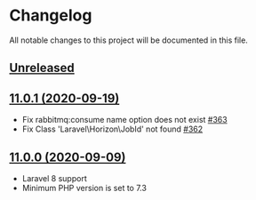 # Changelog

All notable changes to this project will be documented in this file.

## [Unreleased](https://github.com/vyuldashev/laravel-queue-rabbitmq/compare/v11.0.1...master)

## [11.0.1 (2020-09-19)](https://github.com/vyuldashev/laravel-queue-rabbitmq/compare/v11.0.0...v11.0.1)

- Fix rabbitmq:consume name option does not exist [#363](https://github.com/vyuldashev/laravel-queue-rabbitmq/issues/363)
- Fix Class 'Laravel\Horizon\JobId' not found [#362](https://github.com/vyuldashev/laravel-queue-rabbitmq/issues/362)

## [11.0.0 (2020-09-09)](https://github.com/vyuldashev/laravel-queue-rabbitmq/compare/v10.2.2...v11.0.0)

- Laravel 8 support
- Minimum PHP version is set to 7.3 
